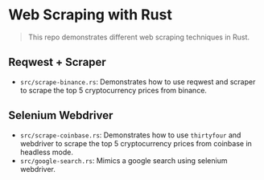 # Web Scraping with Rust

> This repo demonstrates different web scraping techniques in Rust.

## Reqwest + Scraper

- `src/scrape-binance.rs`: Demonstrates how to use reqwest and scraper to scrape the top 5 cryptocurrency prices from binance.

## Selenium Webdriver

- `src/scrape-coinbase.rs`: Demonstrates how to use `thirtyfour` and webdriver to scrape the top 5 cryptocurrency prices from coinbase in headless mode.
- `src/google-search.rs`: Mimics a google search using selenium webdriver.